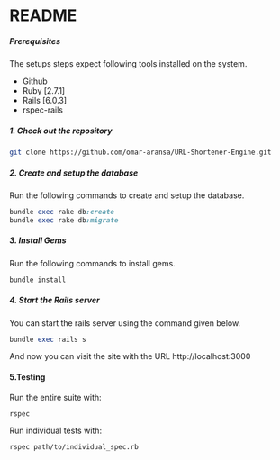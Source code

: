 # README

##### Prerequisites

The setups steps expect following tools installed on the system.

- Github
- Ruby [2.7.1]
- Rails [6.0.3]
- rspec-rails

##### 1. Check out the repository

```bash
git clone https://github.com/omar-aransa/URL-Shortener-Engine.git
```

##### 2. Create and setup the database

Run the following commands to create and setup the database.

```ruby
bundle exec rake db:create
bundle exec rake db:migrate
```
##### 3. Install Gems

Run the following commands to install gems.

```ruby
bundle install
```

##### 4. Start the Rails server

You can start the rails server using the command given below.

```ruby
bundle exec rails s
```

And now you can visit the site with the URL http://localhost:3000

#### 5.Testing

Run the entire suite with:

```
rspec
```

Run individual tests with:

```
rspec path/to/individual_spec.rb
```
